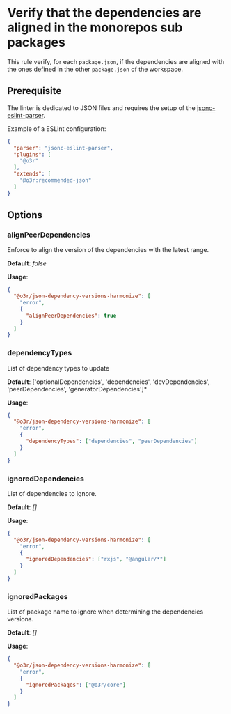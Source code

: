 # Verify that the dependencies are aligned in the monorepos sub packages

This rule verify, for each `package.json`, if the dependencies are aligned with the ones defined in the other `package.json` of the workspace.

## Prerequisite

The linter is dedicated to JSON files and requires the setup of the [jsonc-eslint-parser](https://www.npmjs.com/package/jsonc-eslint-parser).

Example of a ESLint configuration:

```json
{
  "parser": "jsonc-eslint-parser",
  "plugins": [
    "@o3r"
  ],
  "extends": [
    "@o3r:recommended-json"
  ]
}
```

## Options

### alignPeerDependencies

Enforce to align the version of the dependencies with the latest range.

**Default**: *false*

**Usage**:

```json
{
  "@o3r/json-dependency-versions-harmonize": [
    "error",
    {
      "alignPeerDependencies": true
    }
  ]
}
```

### dependencyTypes

List of dependency types to update

**Default**: ['optionalDependencies', 'dependencies', 'devDependencies', 'peerDependencies', 'generatorDependencies']*

**Usage**:

```json
{
  "@o3r/json-dependency-versions-harmonize": [
    "error",
    {
      "dependencyTypes": ["dependencies", "peerDependencies"]
    }
  ]
}
```

### ignoredDependencies

List of dependencies to ignore.

**Default**: *[]*

**Usage**:

```json
{
  "@o3r/json-dependency-versions-harmonize": [
    "error",
    {
      "ignoredDependencies": ["rxjs", "@angular/*"]
    }
  ]
}
```

### ignoredPackages

List of package name to ignore when determining the dependencies versions.

**Default**: *[]*

**Usage**:

```json
{
  "@o3r/json-dependency-versions-harmonize": [
    "error",
    {
      "ignoredPackages": ["@o3r/core"]
    }
  ]
}
```
